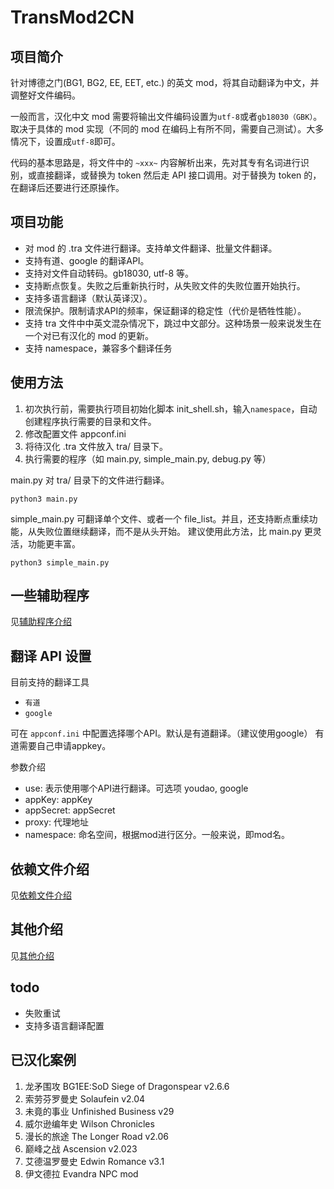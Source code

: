# TransMod2CN

## 项目简介

针对博德之门(BG1, BG2, EE, EET, etc.) 的英文 mod，将其自动翻译为中文，并调整好文件编码。

一般而言，汉化中文 mod 需要将输出文件编码设置为`utf-8`或者`gb18030（GBK）`。取决于具体的 mod 实现（不同的 mod 在编码上有所不同，需要自己测试）。大多情况下，设置成`utf-8`即可。

代码的基本思路是，将文件中的 `~xxx~` 内容解析出来，先对其专有名词进行识别，或直接翻译，或替换为 token 然后走 API 接口调用。对于替换为 token 的，在翻译后还要进行还原操作。

## 项目功能

- 对 mod 的 .tra 文件进行翻译。支持单文件翻译、批量文件翻译。
- 支持有道、google 的翻译API。
- 支持对文件自动转码。gb18030, utf-8 等。
- 支持断点恢复。失败之后重新执行时，从失败文件的失败位置开始执行。
- 支持多语言翻译（默认英译汉）。
- 限流保护。限制请求API的频率，保证翻译的稳定性（代价是牺牲性能）。
- 支持 tra 文件中中英文混杂情况下，跳过中文部分。这种场景一般来说发生在一个对已有汉化的 mod 的更新。
- 支持 namespace，兼容多个翻译任务

## 使用方法

1. 初次执行前，需要执行项目初始化脚本 init_shell.sh，输入`namespace`，自动创建程序执行需要的目录和文件。
2. 修改配置文件 appconf.ini
3. 将待汉化 .tra 文件放入 tra/ 目录下。
4. 执行需要的程序（如 main.py, simple_main.py, debug.py 等）

main.py 对 tra/ 目录下的文件进行翻译。
```
python3 main.py
```

simple_main.py 可翻译单个文件、或者一个 file_list。并且，还支持断点重续功能，从失败位置继续翻译，而不是从头开始。
建议使用此方法，比 main.py 更灵活，功能更丰富。
```
python3 simple_main.py
```

## 一些辅助程序

见[辅助程序介绍](docs/辅助程序介绍.md)


## 翻译 API 设置

目前支持的翻译工具
- `有道`
- `google`

可在 `appconf.ini` 中配置选择哪个API。默认是有道翻译。（建议使用google）
有道需要自己申请appkey。

参数介绍

- use: 表示使用哪个API进行翻译。可选项 youdao, google
- appKey: appKey
- appSecret: appSecret
- proxy: 代理地址
- namespace: 命名空间，根据mod进行区分。一般来说，即mod名。


## 依赖文件介绍

见[依赖文件介绍](docs/执行所依赖的文件介绍.md)


## 其他介绍

见[其他介绍](docs/其他介绍.md)

## todo

- 失败重试
- 支持多语言翻译配置

## 已汉化案例

1. 龙矛围攻 BG1EE:SoD Siege of Dragonspear v2.6.6
2. 索劳芬罗曼史 Solaufein v2.04
3. 未竟的事业 Unfinished Business v29
4. 威尔逊编年史 Wilson Chronicles
5. 漫长的旅途 The Longer Road v2.06
6. 巅峰之战 Ascension v2.023
7. 艾德温罗曼史 Edwin Romance v3.1
8. 伊文德拉 Evandra NPC mod